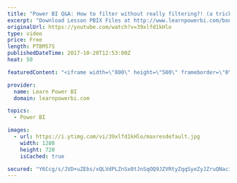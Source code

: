 ```yaml
---
title: "Power BI Q&A: How to filter without really filtering?! (a tricky challenge)"
excerpt: "Download Lesson PBIX Files at http://www.learnpowerbi.com/bonus-download In this video I tackle a question sent in by Stef D. from France. I found it more challenging than I expected. Check out my video and add a comment if you come up with a creative way to solve this.  FREE Power BI Step-by-Step Tutorial"
originalUrl: https://youtube.com/watch?v=39xlfd1kHlo
type: video
price: Free
length: PT8M57S
publishedDateTime: 2017-10-20T12:53:00Z
heat: 50

featuredContent: "<iframe width=\"800\" height=\"500\" frameborder=\"0\" src=\"https://www.youtube.com/embed/39xlfd1kHlo\" allow=\"accelerometer; autoplay; encrypted-media; gyroscope; picture-in-picture\" allowfullscreen></iframe>"

provider:
  name: Learn Power BI
  domain: learnpowerbi.com

topics:
  - Power BI

images:
  - url: https://i.ytimg.com/vi/39xlfd1kHlo/maxresdefault.jpg
    width: 1280
    height: 720
    isCached: true

secured: "Y6Ccg/s/JVD+uZEbs/xQLVdPLZnSx0tJnSqOQ9JZVRtyZqqSyeZyJZruQNaci9qvLbncLvPJms/9S9CrdqTew0TdDlwHoQGgoipGz7MsN+4VkOQCvvPsmhrgKQDafEc5u71XOCP8Ohjqq8027n8rsIlBUS0foyETDUJU5wZe3iuwZ84SYZW7PHmqCF2F/xQpBhE5+6bILxu0K9SErkmM/PRtFXoAFkQSCo34JK+rDkDkwnLqVMAswbsAe2OqyQmu/mdQzEwGWA442w5Z+1oWe9MN4tGIUquufrZDfhRgDMHJWq7oXrfEexIdBQL0ncXTJeb8SvT5h+RwENFPODabgzX0lPz9W+RVLLWMaJucJteU8cxUi39B8hXVBLZ9Cb3S5LabAzzCDuBE0DBdeub7lGdzrE8vGVx7Nh5Q5m8C7r0=;GOoqcpamuiQBvTzdhQxoGQ=="
---
```


